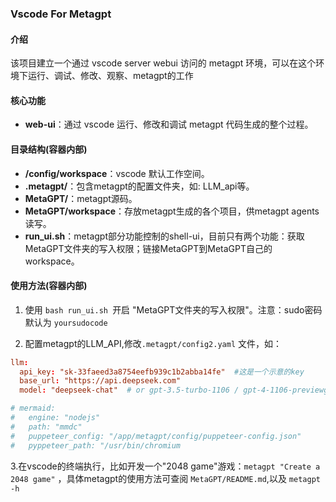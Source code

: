 ### Vscode For Metagpt

#### 介绍

该项目建立一个通过 vscode server webui 访问的 metagpt 环境，可以在这个环境下运行、调试、修改、观察、metagpt的工作

#### 核心功能

- **web-ui**：通过 vscode 运行、修改和调试 metagpt 代码生成的整个过程。

#### 目录结构(容器内部)

- **/config/workspace**：vscode 默认工作空间。
- **.metagpt/**：包含metagpt的配置文件夹，如: LLM_api等。
- **MetaGPT/**：metagpt源码。
- **MetaGPT/workspace**：存放metagpt生成的各个项目，供metagpt agents读写。
- **run_ui.sh**：metagpt部分功能控制的shell-ui，目前只有两个功能：获取MetaGPT文件夹的写入权限；链接MetaGPT到MetaGPT自己的workspace。

#### 使用方法(容器内部)

1. 使用 `bash run_ui.sh `开启 "MetaGPT文件夹的写入权限"。注意：sudo密码默认为 `yoursudocode`

2. 配置metagpt的LLM_API,修改`.metagpt/config2.yaml` 文件，如：
```conf
llm:
  api_key: "sk-33faeed3a8754eefb939c1b2abba14fe"  #这是一个示意的key
  base_url: "https://api.deepseek.com"
  model: "deepseek-chat"  # or gpt-3.5-turbo-1106 / gpt-4-1106-previewgit

# mermaid:
#   engine: "nodejs"
#   path: "mmdc"
#   puppeteer_config: "/app/metagpt/config/puppeteer-config.json"
#   pyppeteer_path: "/usr/bin/chromium
```

3.在vscode的终端执行，比如开发一个"2048 game"游戏：` metagpt "Create a 2048 game" ` ，具体metagpt的使用方法可查阅 `MetaGPT/README.md`,以及 `metagpt -h`
